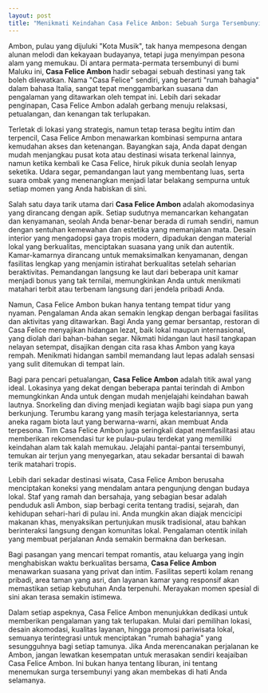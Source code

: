 ```yaml
---
layout: post
title: "Menikmati Keindahan Casa Felice Ambon: Sebuah Surga Tersembunyi di Maluku"
---
```


Ambon, pulau yang dijuluki "Kota Musik", tak hanya mempesona dengan alunan melodi dan kekayaan budayanya, tetapi juga menyimpan pesona alam yang memukau. Di antara permata-permata tersembunyi di bumi Maluku ini, **Casa Felice Ambon** hadir sebagai sebuah destinasi yang tak boleh dilewatkan. Nama "Casa Felice" sendiri, yang berarti "rumah bahagia" dalam bahasa Italia, sangat tepat menggambarkan suasana dan pengalaman yang ditawarkan oleh tempat ini. Lebih dari sekadar penginapan, Casa Felice Ambon adalah gerbang menuju relaksasi, petualangan, dan kenangan tak terlupakan.

Terletak di lokasi yang strategis, namun tetap terasa begitu intim dan terpencil, Casa Felice Ambon menawarkan kombinasi sempurna antara kemudahan akses dan ketenangan. Bayangkan saja, Anda dapat dengan mudah menjangkau pusat kota atau destinasi wisata terkenal lainnya, namun ketika kembali ke Casa Felice, hiruk pikuk dunia seolah lenyap seketika. Udara segar, pemandangan laut yang membentang luas, serta suara ombak yang menenangkan menjadi latar belakang sempurna untuk setiap momen yang Anda habiskan di sini.

Salah satu daya tarik utama dari **Casa Felice Ambon** adalah akomodasinya yang dirancang dengan apik. Setiap sudutnya memancarkan kehangatan dan kenyamanan, seolah Anda benar-benar berada di rumah sendiri, namun dengan sentuhan kemewahan dan estetika yang memanjakan mata. Desain interior yang mengadopsi gaya tropis modern, dipadukan dengan material lokal yang berkualitas, menciptakan suasana yang unik dan autentik. Kamar-kamarnya dirancang untuk memaksimalkan kenyamanan, dengan fasilitas lengkap yang menjamin istirahat berkualitas setelah seharian beraktivitas. Pemandangan langsung ke laut dari beberapa unit kamar menjadi bonus yang tak ternilai, memungkinkan Anda untuk menikmati matahari terbit atau terbenam langsung dari jendela pribadi Anda.

Namun, Casa Felice Ambon bukan hanya tentang tempat tidur yang nyaman. Pengalaman Anda akan semakin lengkap dengan berbagai fasilitas dan aktivitas yang ditawarkan. Bagi Anda yang gemar bersantap, restoran di Casa Felice menyajikan hidangan lezat, baik lokal maupun internasional, yang diolah dari bahan-bahan segar. Nikmati hidangan laut hasil tangkapan nelayan setempat, disajikan dengan cita rasa khas Ambon yang kaya rempah. Menikmati hidangan sambil memandang laut lepas adalah sensasi yang sulit ditemukan di tempat lain.

Bagi para pencari petualangan, **Casa Felice Ambon** adalah titik awal yang ideal. Lokasinya yang dekat dengan beberapa pantai terindah di Ambon memungkinkan Anda untuk dengan mudah menjelajahi keindahan bawah lautnya. Snorkeling dan diving menjadi kegiatan wajib bagi siapa pun yang berkunjung. Terumbu karang yang masih terjaga kelestariannya, serta aneka ragam biota laut yang berwarna-warni, akan membuat Anda terpesona. Tim Casa Felice Ambon juga seringkali dapat memfasilitasi atau memberikan rekomendasi tur ke pulau-pulau terdekat yang memiliki keindahan alam tak kalah memukau. Jelajahi pantai-pantai tersembunyi, temukan air terjun yang menyegarkan, atau sekadar bersantai di bawah terik matahari tropis.

Lebih dari sekadar destinasi wisata, Casa Felice Ambon berusaha menciptakan koneksi yang mendalam antara pengunjung dengan budaya lokal. Staf yang ramah dan bersahaja, yang sebagian besar adalah penduduk asli Ambon, siap berbagi cerita tentang tradisi, sejarah, dan kehidupan sehari-hari di pulau ini. Anda mungkin akan diajak mencicipi makanan khas, menyaksikan pertunjukan musik tradisional, atau bahkan berinteraksi langsung dengan komunitas lokal. Pengalaman otentik inilah yang membuat perjalanan Anda semakin bermakna dan berkesan.

Bagi pasangan yang mencari tempat romantis, atau keluarga yang ingin menghabiskan waktu berkualitas bersama, **Casa Felice Ambon** menawarkan suasana yang privat dan intim. Fasilitas seperti kolam renang pribadi, area taman yang asri, dan layanan kamar yang responsif akan memastikan setiap kebutuhan Anda terpenuhi. Merayakan momen spesial di sini akan terasa semakin istimewa.

Dalam setiap aspeknya, Casa Felice Ambon menunjukkan dedikasi untuk memberikan pengalaman yang tak terlupakan. Mulai dari pemilihan lokasi, desain akomodasi, kualitas layanan, hingga promosi pariwisata lokal, semuanya terintegrasi untuk menciptakan "rumah bahagia" yang sesungguhnya bagi setiap tamunya. Jika Anda merencanakan perjalanan ke Ambon, jangan lewatkan kesempatan untuk merasakan sendiri keajaiban Casa Felice Ambon. Ini bukan hanya tentang liburan, ini tentang menemukan surga tersembunyi yang akan membekas di hati Anda selamanya.
